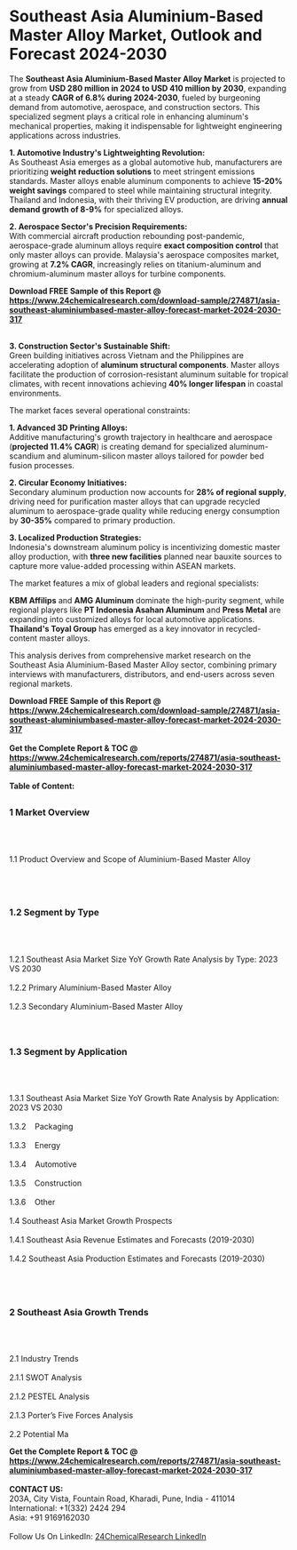 <h1>Southeast Asia Aluminium-Based Master Alloy Market, Outlook and Forecast 2024-2030</h1><p>The <strong>Southeast Asia Aluminium-Based Master Alloy Market</strong> is projected to grow from <strong>USD 280 million in 2024 to USD 410 million by 2030</strong>, expanding at a steady <strong>CAGR of 6.8% during 2024-2030</strong>, fueled by burgeoning demand from automotive, aerospace, and construction sectors. This specialized segment plays a critical role in enhancing aluminum's mechanical properties, making it indispensable for lightweight engineering applications across industries.</p><p><strong>1. Automotive Industry's Lightweighting Revolution:</strong><br>
As Southeast Asia emerges as a global automotive hub, manufacturers are prioritizing <strong>weight reduction solutions</strong> to meet stringent emissions standards. Master alloys enable aluminum components to achieve <strong>15-20% weight savings</strong> compared to steel while maintaining structural integrity. Thailand and Indonesia, with their thriving EV production, are driving <strong>annual demand growth of 8-9%</strong> for specialized alloys.</p><p><strong>2. Aerospace Sector's Precision Requirements:</strong><br>
With commercial aircraft production rebounding post-pandemic, aerospace-grade aluminum alloys require <strong>exact composition control</strong> that only master alloys can provide. Malaysia's aerospace composites market, growing at <strong>7.2% CAGR</strong>, increasingly relies on titanium-aluminum and chromium-aluminum master alloys for turbine components.</p><div><b>Download FREE Sample of this Report @ 
            <a href="https://www.24chemicalresearch.com/download-sample/274871/asia-southeast-aluminiumbased-master-alloy-forecast-market-2024-2030-317">
            https://www.24chemicalresearch.com/download-sample/274871/asia-southeast-aluminiumbased-master-alloy-forecast-market-2024-2030-317</a></b></div><br><p><strong>3. Construction Sector's Sustainable Shift:</strong><br>
Green building initiatives across Vietnam and the Philippines are accelerating adoption of <strong>aluminum structural components</strong>. Master alloys facilitate the production of corrosion-resistant aluminum suitable for tropical climates, with recent innovations achieving <strong>40% longer lifespan</strong> in coastal environments.</p><p>The market faces several operational constraints:</p><p><strong>1. Advanced 3D Printing Alloys:</strong><br>
Additive manufacturing's growth trajectory in healthcare and aerospace (<strong>projected 11.4% CAGR</strong>) is creating demand for specialized aluminum-scandium and aluminum-silicon master alloys tailored for powder bed fusion processes.</p><p><strong>2. Circular Economy Initiatives:</strong><br>
Secondary aluminum production now accounts for <strong>28% of regional supply</strong>, driving need for purification master alloys that can upgrade recycled aluminum to aerospace-grade quality while reducing energy consumption by <strong>30-35%</strong> compared to primary production.</p><p><strong>3. Localized Production Strategies:</strong><br>
Indonesia's downstream aluminum policy is incentivizing domestic master alloy production, with <strong>three new facilities</strong> planned near bauxite sources to capture more value-added processing within ASEAN markets.</p><p>The market features a mix of global leaders and regional specialists:</p><p><strong>KBM Affilips</strong> and <strong>AMG Aluminum</strong> dominate the high-purity segment, while regional players like <strong>PT Indonesia Asahan Aluminum</strong> and <strong>Press Metal</strong> are expanding into customized alloys for local automotive applications. <strong>Thailand's Toyal Group</strong> has emerged as a key innovator in recycled-content master alloys.</p><p>This analysis derives from comprehensive market research on the Southeast Asia Aluminium-Based Master Alloy sector, combining primary interviews with manufacturers, distributors, and end-users across seven regional markets.</p><div><b>Download FREE Sample of this Report @ 
            <a href="https://www.24chemicalresearch.com/download-sample/274871/asia-southeast-aluminiumbased-master-alloy-forecast-market-2024-2030-317">
            https://www.24chemicalresearch.com/download-sample/274871/asia-southeast-aluminiumbased-master-alloy-forecast-market-2024-2030-317</a></b></div><br><div><b>Get the Complete Report & TOC @ 
            <a href="https://www.24chemicalresearch.com/reports/274871/asia-southeast-aluminiumbased-master-alloy-forecast-market-2024-2030-317">
            https://www.24chemicalresearch.com/reports/274871/asia-southeast-aluminiumbased-master-alloy-forecast-market-2024-2030-317</a></b></div><br>
            <b>Table of Content:</b><p><h2><span style="font-size:16px"><strong>1 Market Overview&nbsp;&nbsp; &nbsp;</strong></span></h2><br />
<br />
<p>1.1 Product Overview and Scope of Aluminium-Based Master Alloy&nbsp;</p><br />
<br />
<h2><strong><span style="font-size:16px">1.2 Segment by Type&nbsp;&nbsp; &nbsp;</span></strong></h2><br />
<br />
<p>1.2.1 Southeast Asia Market Size YoY Growth Rate Analysis by Type: 2023 VS 2030&nbsp;&nbsp; &nbsp;<br /><br />
1.2.2 Primary Aluminium-Based Master Alloy&nbsp;&nbsp; &nbsp;<br /><br />
1.2.3 Secondary Aluminium-Based Master Alloy<br /><br />
<br />
<h2><span style="font-size:16px"><strong>1.3 Segment by Application&nbsp;&nbsp;</strong></span></h2><br />
<br />
<p>1.3.1 Southeast Asia Market Size YoY Growth Rate Analysis by Application: 2023 VS 2030&nbsp;&nbsp; &nbsp;<br /><br />
1.3.2&nbsp;&nbsp; &nbsp;Packaging<br /><br />
1.3.3&nbsp;&nbsp; &nbsp;Energy<br /><br />
1.3.4&nbsp;&nbsp; &nbsp;Automotive<br /><br />
1.3.5&nbsp;&nbsp; &nbsp;Construction<br /><br />
1.3.6&nbsp;&nbsp; &nbsp;Other<br /><br />
1.4 Southeast Asia Market Growth Prospects&nbsp;&nbsp; &nbsp;<br /><br />
1.4.1 Southeast Asia Revenue Estimates and Forecasts (2019-2030)&nbsp;&nbsp; &nbsp;<br /><br />
1.4.2 Southeast Asia Production Estimates and Forecasts (2019-2030)&nbsp;&nbsp;</p><br />
<br />
<h2><span style="font-size:16px"><strong>2 Southeast Asia Growth Trends&nbsp;&nbsp; &nbsp;</strong></span></h2><br />
<br />
<p>2.1 Industry Trends&nbsp;&nbsp; &nbsp;<br /><br />
2.1.1 SWOT Analysis&nbsp;&nbsp; &nbsp;<br /><br />
2.1.2 PESTEL Analysis&nbsp;&nbsp; &nbsp;<br /><br />
2.1.3 Porter&rsquo;s Five Forces Analysis&nbsp;&nbsp; &nbsp;<br /><br />
2.2 Potential Ma</p><div><b>Get the Complete Report & TOC @ 
            <a href="https://www.24chemicalresearch.com/reports/274871/asia-southeast-aluminiumbased-master-alloy-forecast-market-2024-2030-317">
            https://www.24chemicalresearch.com/reports/274871/asia-southeast-aluminiumbased-master-alloy-forecast-market-2024-2030-317</a></b></div><br><b>CONTACT US:</b><br>
            203A, City Vista, Fountain Road, Kharadi, Pune, India - 411014<br>
            International: +1(332) 2424 294<br>
            Asia: +91 9169162030 <br><br>
            Follow Us On LinkedIn: <a href="https://www.linkedin.com/company/24chemicalresearch/">24ChemicalResearch LinkedIn</a>
